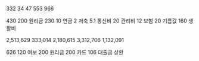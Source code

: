 332
34
47
553
966

430
200 원리금
230
10 연금
2 저축
5.1 통신비
20 관리비
12 보험
20 기름값
160 생활비

2,513,629
333,014
2,180,615
3,312,706
1,132,091

626
120 여보
200 원리금
200 카드
106 대출금 상환